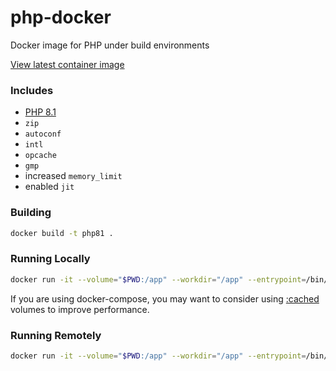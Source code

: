 # php-docker

Docker image for PHP under build environments

[View latest container image](https://github.com/enginedigital/php-docker/pkgs/container/php-docker)

### Includes

- [PHP 8.1](https://hub.docker.com/layers/php/library/php/8.1.0-cli/images/sha256-701743472c7523acb4bacb9adf9caf19fec27cd4486ec17e5d0fa89b7476582d?context=explore)
- `zip`
- `autoconf`
- `intl`
- `opcache`
- `gmp`
- increased `memory_limit`
- enabled `jit`

### Building

```sh
docker build -t php81 .
```

### Running Locally

```sh
docker run -it --volume="$PWD:/app" --workdir="/app" --entrypoint=/bin/bash php81
```

If you are using docker-compose, you may want to consider using [:cached](https://docker-docs.netlify.app/docker-for-mac/osxfs-caching/#tuning-with-consistent-cached-and-delegated-configurations) volumes to improve performance.

### Running Remotely

```sh
docker run -it --volume="$PWD:/app" --workdir="/app" --entrypoint=/bin/bash ghcr.io/enginedigital/php-docker:main
```
